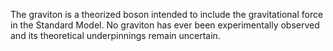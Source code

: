 The graviton is a theorized boson intended to include the gravitational force in the Standard Model. No graviton has ever been experimentally observed and its theoretical underpinnings remain uncertain.